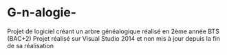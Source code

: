 # G-n-alogie-
Projet de logiciel créant un arbre généalogique réalisé en 2ème année BTS (BAC+2)
Projet réalisé sur Visual Studio 2014 et non mis à jour depuis la fin de sa réalisation
